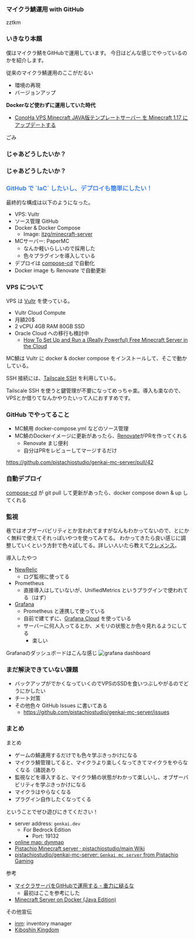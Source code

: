 <section>

### マイクラ鯖運用 with GitHub

zztkm

</section><section>

### いきなり本題

僕はマイクラ鯖をGitHubで運用しています。
今日はどんな感じでやっているのかを紹介します。

</section><section>

従来のマイクラ鯖運用のここがだるい

- 環境の再現
- バージョンアップ

</section><section>

**Dockerなど使わずに運用していた時代**
- [ConoHa VPS Minecraft JAVA版テンプレートサーバー を Minecraft 1.17 にアップデートする](https://zenn.dev/tkm/articles/b802d5a8f9fffc6c4406)

</section><section>

ごみ

</section>
<section data-auto-animate>

### じゃあどうしたいか？

</section>
<section data-auto-animate>

### じゃあどうしたいか？
<h3 style="color: #3B82F6;">GitHub で `IaC` したいし、デプロイも簡単にしたい！</h3>


</section><section>

最終的な構成は以下のようになった。

- VPS: Vultr
- ソース管理 GitHub
- Docker & Docker Compose
    - Image: [itzg/minecraft-server](https://docker-minecraft-server.readthedocs.io/en/latest/)
- MCサーバー: PaperMC
    - なんか軽いらしいので採用した
    - 色々プラグインを導入している
- デプロイは [compose-cd](https://github.com/sksat/compose-cd) で自動化
- Docker image も Renovate で自動更新

</section><section>

### VPS について

</section><section>

VPS は [Vultr](https://www.vultr.com/) を使っている。

- Vultr Cloud Compute
- 月額20$
- 2 vCPU 4GB RAM 80GB SSD
- Oracle Cloud への移行も検討中
    - [How To Set Up and Run a (Really Powerful) Free Minecraft Server in the Cloud](https://blogs.oracle.com/developers/post/how-to-set-up-and-run-a-really-powerful-free-minecraft-server-in-the-cloud)

</section><section>

MC鯖は Vultr に docker & docker compose をインストールして、そこで動かしている。

SSH 接続には、[Tailscale SSH](https://tailscale.com/tailscale-ssh/) を利用している。

Tailscale SSH を使うと鍵管理が不要になってめっちゃ楽。導入も楽なので、VPSとか借りてなんかやりたいって人におすすめです。

</section><section>

### GitHub でやってること

</section><section>

- MC鯖用 docker-compose.yml などのソース管理
- MC鯖のDockerイメージに更新があったら、[Renovate](https://docs.renovatebot.com/)がPRを作ってくれる
    - Renovate まじ便利
    - 自分はPRをレビューしてマージするだけ

https://github.com/pistachiostudio/genkai-mc-server/pull/42

</section><section>

### 自動デプロイ

[compose-cd](https://github.com/sksat/compose-cd) が git pull して更新があったら、docker compose down & up してくれる

</section><section>

### 監視

</section><section>

巷ではオブザーバビリティとか言われてますがなんもわかってないので、とにかく無料で使えてそれっぽいやつを使ってみてる。
わかってきたら良い感じに調整していくという方針で色々試してる。詳しい人いたら教えて[クレメンス](https://kotaete-clemens.veltiosoft.dev/#/)。

</section><section>

導入したやつ
- [NewRelic](https://newrelic.com/jp)
    - ログ監視に使ってる
- Prometheus
    - 直接導入はしていないが、UnifiedMetrics というプラグインで使われてる（はず）
- [Grafana](https://grafana.com/)
    - Prometheus と連携して使っている
    - 自前で建てずに、[Grafana Cloud](https://grafana.com/products/cloud/) を使っている
    - サーバーに何人入ってるとか、メモリの状態とか色々見れるようにしてる
        - 楽しい


</section><section>

Grafanaのダッシュボードはこんな感じ
![grafana dashboard](https://github.com/Cubxity/UnifiedMetrics/raw/dev/0.3.x/.github/assets/grafana.png)

</section><section>

### まだ解決できていない課題

</section><section>

- バックアップがでかくなっていくのでVPSのSSDを食いつぶしやがるのでどうにかしたい
- チート対策
- その他色々 GitHub Issues に書いてある
    - https://github.com/pistachiostudio/genkai-mc-server/issues

</section><section>

### まとめ

</section><section>

まとめ
- ゲームの鯖運用するだけでも色々学ぶきっかけになる
- マイクラ鯖管理してると、マイクラより楽しくなってきてマイクラをやらなくなる（諸説あり
- 監視などを導入すると、マイクラ鯖の状態がわかって楽しいし、オブザーバビリティを学ぶきっかけになる
- マイクラはやらなくなる
- プラグイン自作したくなってくる

</section><section>

ということでぜひ遊びにきてください！
- server address: `genkai.dev`
    - For Bedrock Edition
        - Port: 19132
- [online map: dynmap](https://genkai.dev) 
- [Pistachio Minecraft server · pistachiostudio/main Wiki](https://github.com/pistachiostudio/main/wiki/Pistachio-Minecraft-server)
- [pistachiostudio/genkai-mc-server: `Genkai mc server` from Pistachio Gaming](https://github.com/pistachiostudio/genkai-mc-server)

</section><section>

参考

- [マイクラサーバをGitHubで運用する - 重力に縋るな](https://sksat.hatenablog.com/entry/2021/08/26/015620)
    - 最初はここを参考にした
- [Minecraft Server on Docker (Java Edition)](https://docker-minecraft-server.readthedocs.io/en/latest/)


</section><section>

その他宣伝

- [inm](https://github.com/zztkm/inm): inventory manager
- [Kiboshin Kingdom](https://kiboshin.xyz)

</section><section>